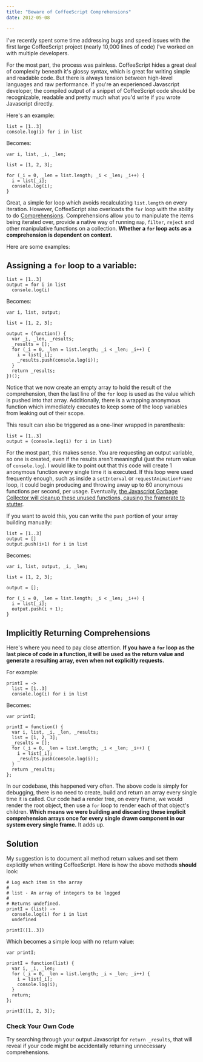 ```yaml
---
title: "Beware of CoffeeScript Comprehensions"
date: 2012-05-08

---
```


[Comprehensions]: http://coffeescript.org/#loops
[the Javascript Garbage Collector will cleanup these unused functions, causing the framerate to stutter]: http://www.scirra.com/blog/76/how-to-write-low-garbage-real-time-javascript

I've recently spent some time addressing bugs and speed issues with the first large CoffeeScript project (nearly 10,000 lines of code) I've worked on with multiple developers.

For the most part, the process was painless. CoffeeScript hides a great deal of complexity beneath it's glossy syntax, which is great for writing simple and readable code. But there is always tension between high-level languages and raw performance. If you're an experienced Javascript developer, the compiled output of a snippet of CoffeeScript code should be recognizable, readable and pretty much what you'd write if you wrote Javascript directly.

Here's an example:

    list = [1..3]
    console.log(i) for i in list

Becomes:

    var i, list, _i, _len;

    list = [1, 2, 3];

    for (_i = 0, _len = list.length; _i < _len; _i++) {
      i = list[_i];
      console.log(i);
    }

Great, a simple for loop which avoids recalculating `list.length` on every iteration. However, CoffeeScript also overloads the `for` loop with the ability to do [Comprehensions]. Comprehensions allow you to manipulate the items being iterated over, provide a native way of running `map`, `filter`, `reject` and other manipulative functions on a collection. **Whether a `for` loop acts as a comprehension is dependent on context.**

Here are some examples:

## Assigning a `for` loop to a variable:

    list = [1..3]
    output = for i in list
      console.log(i)

Becomes:
  
    var i, list, output;

    list = [1, 2, 3];

    output = (function() {
      var _i, _len, _results;
      _results = [];
      for (_i = 0, _len = list.length; _i < _len; _i++) {
        i = list[_i];
        _results.push(console.log(i));
      }
      return _results;
    })();
  
Notice that we now create an empty array to hold the result of the comprehension, then the last line of the `for` loop is used as the value which is pushed into that array. Additionally, there is a wrapping anonymous function which immediately executes to keep some of the loop variables from leaking out of their scope.

This result can also be triggered as a one-liner wrapped in parenthesis:

    list = [1..3]
    output = (console.log(i) for i in list)

For the most part, this makes sense. You are requesting an output variable, so one is created, even if the results aren't meaningful (just the return value of `console.log`). I would like to point out that this code will create 1 anonymous function every single time it is executed. If this loop were used frequently enough, such as inside a `setInterval` or `requestAnimationFrame` loop, it could begin producing and throwing away up to 60 anonymous functions per second, per usage. Eventually, [the Javascript Garbage Collector will cleanup these unused functions, causing the framerate to stutter].

If you want to avoid this, you can write the `push` portion of your array building manually:

    list = [1..3]
    output = []
    output.push(i+1) for i in list
    
Becomes:

    var i, list, output, _i, _len;

    list = [1, 2, 3];

    output = [];

    for (_i = 0, _len = list.length; _i < _len; _i++) {
      i = list[_i];
      output.push(i + 1);
    }

## Implicitly Returning Comprehensions

Here's where you need to pay close attention. **If you have a `for` loop as the last piece of code in a function, it will be used as the return value and generate a resulting array, even when not explicitly requests.**

For example:

    printI = ->
      list = [1..3]
      console.log(i) for i in list

Becomes:

    var printI;

    printI = function() {
      var i, list, _i, _len, _results;
      list = [1, 2, 3];
      _results = [];
      for (_i = 0, _len = list.length; _i < _len; _i++) {
        i = list[_i];
        _results.push(console.log(i));
      }
      return _results;
    };

In our codebase, this happened very often. The above code is simply for debugging, there is no need to create, build and return an array every single time it is called. Our code had a render tree, on every frame, we would render the root object, then use a `for` loop to render each of that object's children. **Which means we were building and discarding these implicit comprehension arrays once for every single drawn component in our system every single frame.** It adds up.

## Solution

My suggestion is to document all method return values and set them explicitly when writing CoffeeScript. Here is how the above methods __should__ look:

    # Log each item in the array
    #
    # list - An array of integers to be logged
    #
    # Returns undefined.
    printI = (list) ->
      console.log(i) for i in list
      undefined
  
    printI([1..3])

Which becomes a simple loop with no return value:

    var printI;

    printI = function(list) {
      var i, _i, _len;
      for (_i = 0, _len = list.length; _i < _len; _i++) {
        i = list[_i];
        console.log(i);
      }
      return;
    };

    printI([1, 2, 3]);

### Check Your Own Code

Try searching through your output Javascript for `return _results`, that will reveal if your code might be accidentally returning unnecessary comprehensions.